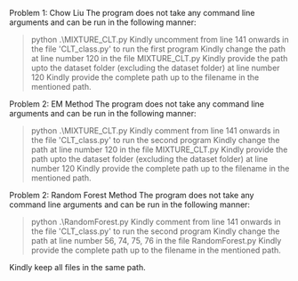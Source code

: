 Problem 1: Chow Liu
The program does not take any command line arguments and can be run in the following manner:
> python .\MIXTURE_CLT.py
Kindly uncomment from line 141 onwards in the file 'CLT_class.py' to run the first program
Kindly change the path at line number 120 in the file MIXTURE_CLT.py
Kindly provide the path upto the dataset folder (excluding the dataset folder) at line number 120
Kindly provide the complete path up to the filename in the mentioned path.

Problem 2: EM Method
The program does not take any command line arguments and can be run in the following manner:
> python .\MIXTURE_CLT.py
Kindly comment from line 141 onwards in the file 'CLT_class.py' to run the second program
Kindly change the path at line number 120 in the file MIXTURE_CLT.py
Kindly provide the path upto the dataset folder (excluding the dataset folder) at line number 120
Kindly provide the complete path up to the filename in the mentioned path.

Problem 2: Random Forest Method
The program does not take any command line arguments and can be run in the following manner:
> python .\RandomForest.py
Kindly comment from line 141 onwards in the file 'CLT_class.py' to run the second program
Kindly change the path at line number 56, 74, 75, 76 in the file RandomForest.py
Kindly provide the complete path up to the filename in the mentioned path.

Kindly keep all files in the same path.